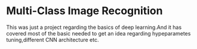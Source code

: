 # Multi-Class Image Recognition
This was just a project regarding the basics of deep learning.And it has covered most of the basic needed to get an idea regarding hypeparametes tuning,different CNN architecture etc.
